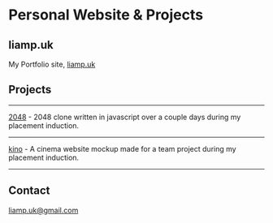 # Personal Website & Projects

## liamp.uk

My Portfolio site, [liamp.uk](http://liamp.uk)

## Projects

***

[2048](http://liamp.uk/2048) - 2048 clone written in javascript over a couple days during my placement induction.

***

[kino](http://liamp.uk/kino) - A cinema website mockup made for a team project during my placement induction.

***

## Contact

liamp.uk@gmail.com